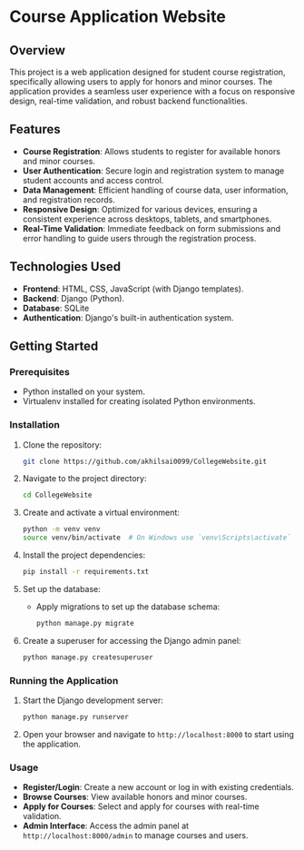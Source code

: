 # Course Application Website

## Overview

This project is a web application designed for student course registration, specifically allowing users to apply for honors and minor courses. The application provides a seamless user experience with a focus on responsive design, real-time validation, and robust backend functionalities.

## Features

- **Course Registration**: Allows students to register for available honors and minor courses.
- **User Authentication**: Secure login and registration system to manage student accounts and access control.
- **Data Management**: Efficient handling of course data, user information, and registration records.
- **Responsive Design**: Optimized for various devices, ensuring a consistent experience across desktops, tablets, and smartphones.
- **Real-Time Validation**: Immediate feedback on form submissions and error handling to guide users through the registration process.

## Technologies Used

- **Frontend**: HTML, CSS, JavaScript (with Django templates).
- **Backend**: Django (Python).
- **Database**: SQLite
- **Authentication**: Django's built-in authentication system.

## Getting Started

### Prerequisites

- Python installed on your system.
- Virtualenv installed for creating isolated Python environments.

### Installation

1. Clone the repository:
   ```bash
   git clone https://github.com/akhilsai0099/CollegeWebsite.git
   ```
2. Navigate to the project directory:
   ```bash
   cd CollegeWebsite
   ```
3. Create and activate a virtual environment:
   ```bash
   python -m venv venv
   source venv/bin/activate  # On Windows use `venv\Scripts\activate`
   ```
4. Install the project dependencies:
   ```bash
   pip install -r requirements.txt
   ```
5. Set up the database:
   - Apply migrations to set up the database schema:
     ```bash
     python manage.py migrate
     ```

6. Create a superuser for accessing the Django admin panel:
   ```bash
   python manage.py createsuperuser
   ```

### Running the Application

1. Start the Django development server:
   ```bash
   python manage.py runserver
   ```
2. Open your browser and navigate to `http://localhost:8000` to start using the application.

### Usage

- **Register/Login**: Create a new account or log in with existing credentials.
- **Browse Courses**: View available honors and minor courses.
- **Apply for Courses**: Select and apply for courses with real-time validation.
- **Admin Interface**: Access the admin panel at `http://localhost:8000/admin` to manage courses and users.
